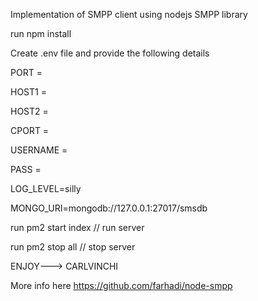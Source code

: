 Implementation of SMPP client using nodejs SMPP library


run npm install

Create .env  file and provide the following details

PORT =

HOST1 =

HOST2 =

CPORT =

USERNAME =

PASS =

LOG_LEVEL=silly

MONGO_URI=mongodb://127.0.0.1:27017/smsdb


run pm2 start index // run server

run pm2 stop all // stop server

ENJOY---> CARLVINCHI

More info here https://github.com/farhadi/node-smpp
